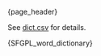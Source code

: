 {page_header}

See [dict.csv](https://github.com/Eruhitsuji/SFGPL/blob/main/dict.csv) for details.

{SFGPL_word_dictionary}
